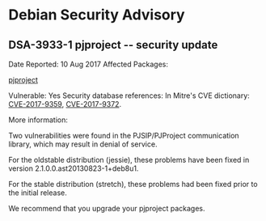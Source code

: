 
Debian Security Advisory
========================


DSA-3933-1 pjproject -- security update
---------------------------------------



Date Reported:
10 Aug 2017
Affected Packages:

[pjproject](https://packages.debian.org/src:pjproject)

Vulnerable:
Yes
Security database references:
In Mitre's CVE dictionary: [CVE-2017-9359](https://security-tracker.debian.org/tracker/CVE-2017-9359), [CVE-2017-9372](https://security-tracker.debian.org/tracker/CVE-2017-9372).  

More information:

Two vulnerabilities were found in the PJSIP/PJProject communication
library, which may result in denial of service.


For the oldstable distribution (jessie), these problems have been fixed
in version 2.1.0.0.ast20130823-1+deb8u1.


For the stable distribution (stretch), these problems had been fixed
prior to the initial release.


We recommend that you upgrade your pjproject packages.






